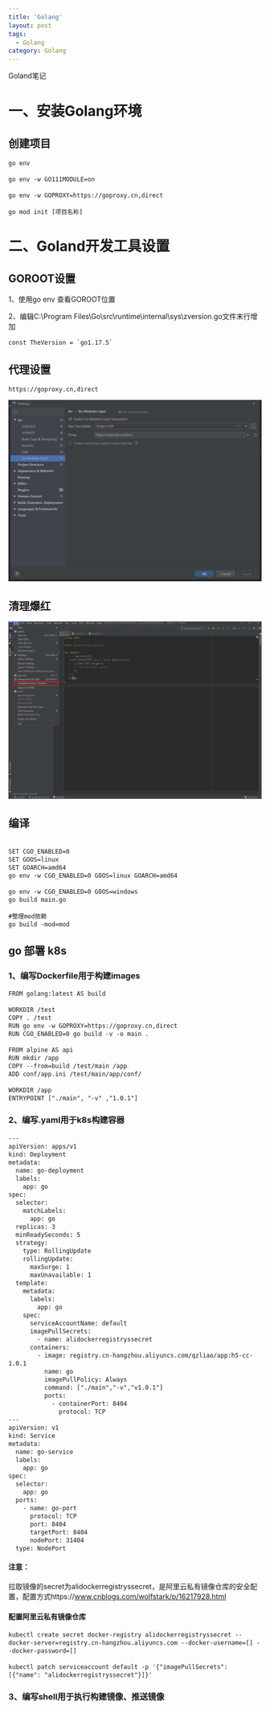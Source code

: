 ```yaml
---
title: 'Golang'
layout: post
tags:
  - Golang
category: Golang
---
```


Goland笔记

<!--more-->
# 一、安装Golang环境

## 创建项目
```
go env

go env -w GO111MODULE=on

go env -w GOPROXY=https://goproxy.cn,direct

go mod init [项目名称]
```

# 二、Goland开发工具设置

## GOROOT设置
1、使用go env 查看GOROOT位置

2、编辑C:\Program Files\Go\src\runtime\internal\sys\zversion.go文件末行增加
```
const TheVersion = `go1.17.5`
```

## 代理设置
```
https://goproxy.cn,direct 
```

![20220810113053](https://raw.githubusercontent.com/QinL233/QinL233.github.io/master/images/20220810113053.png)


## 清理爆红
![20220810113518](https://raw.githubusercontent.com/QinL233/QinL233.github.io/master/images/20220810113518.png)

## 编译
```

SET CGO_ENABLED=0
SET GOOS=linux
SET GOARCH=amd64
go env -w CGO_ENABLED=0 GOOS=linux GOARCH=amd64 

go env -w CGO_ENABLED=0 GOOS=windows
go build main.go

#整理mod依赖
go build -mod=mod
```


## go 部署 k8s


### 1、编写Dockerfile用于构建images
```
FROM golang:latest AS build

WORKDIR /test
COPY . /test
RUN go env -w GOPROXY=https://goproxy.cn,direct
RUN CGO_ENABLED=0 go build -v -o main .

FROM alpine AS api
RUN mkdir /app
COPY --from=build /test/main /app
ADD conf/app.ini /test/main/app/conf/

WORKDIR /app
ENTRYPOINT ["./main", "-v" ,"1.0.1"]

```
### 2、编写.yaml用于k8s构建容器
```
---
apiVersion: apps/v1
kind: Deployment
metadata:
  name: go-deployment
  labels:
    app: go
spec:
  selector:
    matchLabels:
      app: go
  replicas: 3
  minReadySeconds: 5
  strategy:
    type: RollingUpdate
    rollingUpdate:
      maxSurge: 1
      maxUnavailable: 1
  template:
    metadata:
      labels:
        app: go
    spec:
      serviceAccountName: default
      imagePullSecrets:
        - name: alidockerregistryssecret
      containers:
        - image: registry.cn-hangzhou.aliyuncs.com/qzliao/app:h5-cc-1.0.1
          name: go
          imagePullPolicy: Always
          command: ["./main","-v","v1.0.1"]
          ports:
            - containerPort: 8404
              protocol: TCP
---
apiVersion: v1
kind: Service
metadata:
  name: go-service
  labels:
    app: go
spec:
  selector:
    app: go
  ports:
    - name: go-port
      protocol: TCP
      port: 8404
      targetPort: 8404
      nodePort: 31404
  type: NodePort

```

#### 注意：
拉取镜像的secret为alidockerregistryssecret，是阿里云私有镜像仓库的安全配置，配置方式https://www.cnblogs.com/wolfstark/p/16217928.html



#### 配置阿里云私有镜像仓库

```
kubectl create secret docker-registry alidockerregistryssecret --docker-server=registry.cn-hangzhou.aliyuncs.com --docker-username=[] --docker-password=[]

kubectl patch serviceaccount default -p '{"imagePullSecrets": [{"name": "alidockerregistryssecret"}]}'
```



### 3、编写shell用于执行构建镜像、推送镜像
